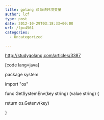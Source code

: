 ```yaml
---
title: golang 读系统环境变量
author: lcf
type: post
date: 2012-10-29T03:18:33+00:00
url: /?p=4561
categories:
  - Uncategorized

---
```

http://studygolang.com/articles/3387

[code lang=java]
  
package system

import "os"

func GetSystemEnv(key string) (value string) {
      
return os.Getenv(key)
  
}
  
```